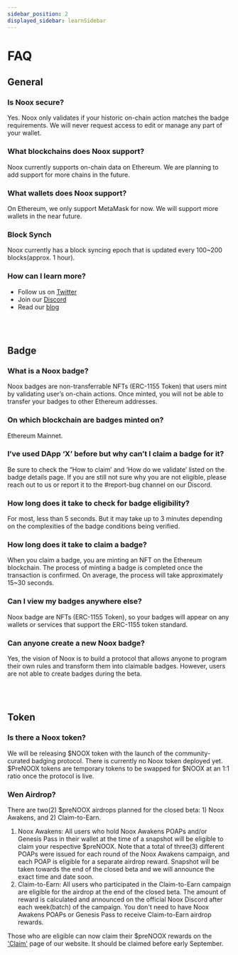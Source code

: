 ```yaml
---
sidebar_position: 2
displayed_sidebar: learnSidebar
---
```


# FAQ

## General

### Is Noox secure?
Yes. Noox only validates if your historic on-chain action matches the badge requirements. We will never request access to edit or manage any part of your wallet. 
<br class="in" />

### What blockchains does Noox support?
Noox currently supports on-chain data on Ethereum. We are planning to add support for more chains in the future. 
<br class="in" />

### What wallets does Noox support?
On Ethereum, we only support MetaMask for now. We will support more wallets in the near future.
<br class="in" />

### Block Synch
Noox currently has a block syncing epoch that is updated every 100~200 blocks(approx. 1 hour).
<br class="in" />

### How can I learn more?
- Follow us on [Twitter](https://twitter.com/noox_world)
- Join our [Discord](http://discord.gg/noox)
- Read our [blog](https://mirror.xyz/noox.eth)

<br></br>

<!-- ## Early Access

### How do I access Noox?

Noox is currently on closed beta. You must hold any one of three [Noox Awakens POAPs](https://mirror.xyz/noox.eth/NgQ-fQzFzg4OPgvKr4449fa94QlC1hB87AISfRnrQt0) or [Noox Genesis Pass](https://mirror.xyz/noox.eth/vvSgXZGgcq7KazVl5rBNtHav_9pt9UZlRpjv3GbfHes) to access it. 
<br class="in" />

### Can I access the closed beta if I purchase POAPs or pass on a secondary market?

You can also access the beta by acquiring or purchasing them on a secondary markets. 
<br class="in" />

### I’ve participated in the Noox Awakens campaign but haven’t claimed my POAPs.

Deadline for claiming your POAPs was April 30, 2022. If not, you will not be able to access our closed beta.
<br class="in" />

### When will Noox be open to the public?

We are planning to release our open beta following the closed beta period. However there may be a short gap in between.

<br></br> -->

## Badge

### What is a Noox badge?

Noox badges are non-transferrable NFTs (ERC-1155 Token) that users mint by validating user’s on-chain actions. Once minted, you will not be able to transfer your badges to other Ethereum addresses.
<br class="in" />

### On which blockchain are badges minted on?

Ethereum Mainnet.
<br class="in" />

### I’ve used DApp ‘X’ before but why can’t I claim a badge for it?

Be sure to check the “How to claim’ and ‘How do we validate’ listed on the badge details page. If you are still not sure why you are not eligible, please reach out to us or report it to the #report-bug channel on our Discord.
<br class="in" />

### How long does it take to check for badge eligibility?

For most, less than 5 seconds. But it may take up to 3 minutes depending on the complexities of the badge conditions being verified.
<br class="in" />

### How long does it take to claim a badge?

When you claim a badge, you are minting an NFT on the Ethereum blockchain. The process of minting a badge is completed once the transaction is confirmed. On average, the process will take approximately 15~30 seconds.
<br class="in" />

<!-- ### Is there any fees for claiming a badge?

Currently, there is claiming fee of 0.002 ETH per badge. 
<br class="in" />

### Community Treasury

Noox receives a 0.002 ETH minting fee from each badge minting. The funds will be accumulated in the treasury and will be used to support future ecosystem development. Once the protocol goes live in the near future, the treasury will be managed by the community.
<br class="in" /> -->

### Can I view my badges anywhere else?

Noox badge are NFTs (ERC-1155 Token), so your badges will appear on any wallets or services that support the ERC-1155 token standard.
<br class="in" />

### Can anyone create a new Noox badge?

Yes, the vision of Noox is to build a protocol that allows anyone to program their own rules and transform them into claimable badges. However, users are not able to create badges during the beta. 

<br></br>

## Token

### Is there a Noox token?

We will be releasing $NOOX token with the launch of the community-curated badging protocol. There is currently no Noox token deployed yet. $PreNOOX tokens are temporary tokens to be swapped for $NOOX at an 1:1 ratio once the protocol is live.
<br class="in" />

<!-- ### What is Noox Awakens campaign?

“Noox Awakens” was a community bootstrapping campaign that consisted of four(4) different project rounds, and 0.45% of the total token supply planned will be distributed to all participants who holds their proof-of-participation (i.e. Noox Awaken POAPs and/or Genesis Pass) at the end of the closed beta. The exact date and time of the snapshot will be announced later.
<br class="in" />

### What is Claim-to-Earn?

0.5% of the total token supply is allocated for the Claim-to-Earn rewards during the closed beta.

The campaign is divided into 4 equal batches and each batch lasts for one(1) week. At the end of each batch, the % of $NOOX each user is eligible to receive is calculated by dividing the total number of badges you claimed by the total number of badges claimed for that entire batch.

For example, if a total of 100 badges were claimed during the 1st batch, and if you claimed 10 badges, then you are eligible for 10% of $NOOX for that batch.
<br class="in" /> -->

### Wen Airdrop?

There are two(2) $preNOOX airdrops planned for the closed beta: 1) Noox Awakens, and 2) Claim-to-Earn.

1. Noox Awakens: All users who hold Noox Awakens POAPs and/or Genesis Pass in their wallet at the time of a snapshot will be eligible to claim your respective $preNOOX. Note that a total of three(3) different POAPs were issued for each round of the Noox Awakens campaign, and each POAP is eligible for a separate airdrop reward. Snapshot will be taken towards the end of the closed beta and we will announce the exact time and date soon.
2. Claim-to-Earn: All users who participated in the Claim-to-Earn campaign are eligible for the airdrop at the end of the closed beta. The amount of reward is calculated and announced on the official Noox Discord after each week(batch) of the campaign. You don't need to have Noox Awakens POAPs or Genesis Pass to receive Claim-to-Earn airdrop rewards.

Those who are eligible can now claim their $preNOOX rewards on the ['Claim'](https://noox.world/claim) page of our website. It should be claimed before early September.

<br class="in" />